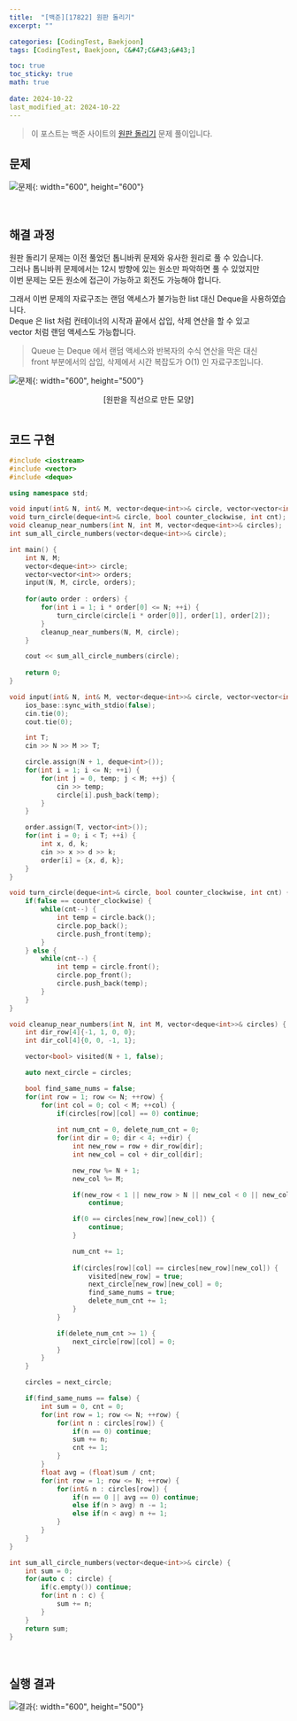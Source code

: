 ```yaml
---
title:  "[백준][17822] 원판 돌리기"
excerpt: ""

categories: [CodingTest, Baekjoon]
tags: [CodingTest, Baekjoon, C&#47;C&#43;&#43;]

toc: true
toc_sticky: true
math: true
 
date: 2024-10-22
last_modified_at: 2024-10-22
---
```


> 이 포스트는 백준 사이트의 [원판 돌리기](https://www.acmicpc.net/problem/17822) 문제 풀이입니다.  

## 문제

![문제](/assets/img/Boj/원판돌리기_문제.png){: width="600", height="600"}  

<br/>

## 해결 과정

원판 돌리기 문제는 이전 풀었던 톱니바퀴 문제와 유사한 원리로 풀 수 있습니다.  
그러나 톱니바퀴 문제에서는 12시 방향에 있는 원소만 파악하면 풀 수 있었지만  
이번 문제는 모든 원소에 접근이 가능하고 회전도 가능해야 합니다.  

그래서 이번 문제의 자료구조는 랜덤 액세스가 불가능한 list 대신 Deque을 사용하였습니다.  
Deque 은 list 처럼 컨테이너의 시작과 끝에서 삽입, 삭제 연산을 할 수 있고  
vector 처럼 랜덤 액세스도 가능합니다.  

> Queue 는 Deque 에서 랜덤 액세스와 반복자의 수식 연산을 막은 대신  
> front 부분에서의 삽입, 삭제에서 시간 복잡도가 O(1) 인 자료구조입니다.  

![문제](/assets/img/Boj/톱니바퀴_구현.png){: width="600", height="500"}  
<center>[원판을 직선으로 만든 모양]</center>

<br/>

## 코드 구현

```c++
#include <iostream>
#include <vector>
#include <deque>

using namespace std;

void input(int& N, int& M, vector<deque<int>>& circle, vector<vector<int>>& order);
void turn_circle(deque<int>& circle, bool counter_clockwise, int cnt);
void cleanup_near_numbers(int N, int M, vector<deque<int>>& circles);
int sum_all_circle_numbers(vector<deque<int>>& circle);

int main() {
    int N, M;
    vector<deque<int>> circle;
    vector<vector<int>> orders;
    input(N, M, circle, orders);
    
    for(auto order : orders) {
        for(int i = 1; i * order[0] <= N; ++i) {
            turn_circle(circle[i * order[0]], order[1], order[2]);
        }
        cleanup_near_numbers(N, M, circle);
    }

    cout << sum_all_circle_numbers(circle);
    
    return 0;
}

void input(int& N, int& M, vector<deque<int>>& circle, vector<vector<int>>& order) {
    ios_base::sync_with_stdio(false);
    cin.tie(0);
    cout.tie(0);

    int T;
    cin >> N >> M >> T;

    circle.assign(N + 1, deque<int>());
    for(int i = 1; i <= N; ++i) {
        for(int j = 0, temp; j < M; ++j) {
            cin >> temp;
            circle[i].push_back(temp);
        }
    }

    order.assign(T, vector<int>());
    for(int i = 0; i < T; ++i) {
        int x, d, k;
        cin >> x >> d >> k;
        order[i] = {x, d, k};
    }
}

void turn_circle(deque<int>& circle, bool counter_clockwise, int cnt) {
    if(false == counter_clockwise) {
        while(cnt--) {
            int temp = circle.back();
            circle.pop_back();
            circle.push_front(temp);
        }
    } else {
        while(cnt--) {
            int temp = circle.front();
            circle.pop_front();
            circle.push_back(temp);
        }
    }
}

void cleanup_near_numbers(int N, int M, vector<deque<int>>& circles) {
    int dir_row[4]{-1, 1, 0, 0};
    int dir_col[4]{0, 0, -1, 1};

    vector<bool> visited(N + 1, false);

    auto next_circle = circles;

    bool find_same_nums = false;
    for(int row = 1; row <= N; ++row) {
        for(int col = 0; col < M; ++col) {
            if(circles[row][col] == 0) continue;
            
            int num_cnt = 0, delete_num_cnt = 0;
            for(int dir = 0; dir < 4; ++dir) {
                int new_row = row + dir_row[dir];
                int new_col = col + dir_col[dir];

                new_row %= N + 1;
                new_col %= M;

                if(new_row < 1 || new_row > N || new_col < 0 || new_col >= M)
                    continue;

                if(0 == circles[new_row][new_col]) {
                    continue;
                }

                num_cnt += 1;
                
                if(circles[row][col] == circles[new_row][new_col]) {
                    visited[new_row] = true;
                    next_circle[new_row][new_col] = 0;
                    find_same_nums = true;
                    delete_num_cnt += 1;
                }
            }

            if(delete_num_cnt >= 1) {
                next_circle[row][col] = 0;
            }
        }
    }

    circles = next_circle;

    if(find_same_nums == false) {
        int sum = 0, cnt = 0;
        for(int row = 1; row <= N; ++row) {
            for(int n : circles[row]) {
                if(n == 0) continue;
                sum += n;
                cnt += 1;
            }
        }
        float avg = (float)sum / cnt;
        for(int row = 1; row <= N; ++row) {
            for(int& n : circles[row]) {
                if(n == 0 || avg == 0) continue;
                else if(n > avg) n -= 1;
                else if(n < avg) n += 1;
            }
        }
    }
}

int sum_all_circle_numbers(vector<deque<int>>& circle) {
    int sum = 0;
    for(auto c : circle) {
        if(c.empty()) continue;
        for(int n : c) {
            sum += n;
        }
    }
    return sum;
}
```

<br/>

## 실행 결과

![결과](/assets/img/Boj/원판돌리기_결과.png){: width="600", height="500"}  
